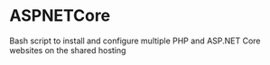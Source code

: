 # ASPNETCore
Bash script to install and configure multiple PHP and ASP.NET Core websites on the shared hosting
